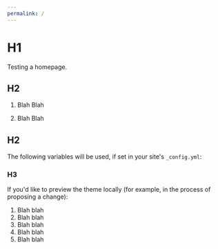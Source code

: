 ```yaml
---
permalink: /
---
```


# H1

Testing a homepage.


## H2

1. Blah Blah

1. Blah Blah


## H2

The following variables will be used, if set in your site's `_config.yml`:

### H3 

If you'd like to preview the theme locally (for example, in the process of proposing a change):

1. Blah blah
1. Blah blah
1. Blah blah
1. Blah blah
1. Blah blah

